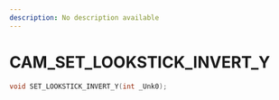 ```yaml
---
description: No description available 
---
```


# CAM\_SET_LOOKSTICK_INVERT_Y

```cpp
void SET_LOOKSTICK_INVERT_Y(int _Unk0);
```